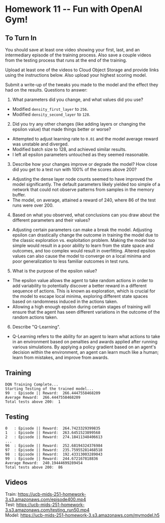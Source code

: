 # Homework 11 -- Fun with OpenAI Gym!

## To Turn In
You should save at least one video showing your first, last, and an intermediary episode of the training process. Also save a couple videos from the testing process that runs at the end of the training.

Upload at least one of the videos to Cloud Object Storage and provide links using the instructions below. Also upload your highest scoring model.

Submit a write-up of the tweaks you made to the model and the effect they had on the results.
Questions to answer:
1) What parameters did you change, and what values did you use?
- Modified `density_first_layer` to `256`.
- Modified `density_second_layer` to `128`.

2) Did you try any other changes (like adding layers or changing the epsilon value) that made things better or worse?
- Attempted to adjust learning rate to `0.01` and the model average reward was unstable and diverged.
- Modified batch size to 128, and achieved similar results.
- I left all epsilon parameters untouched as they seemed reasonable.

3) Describe how your changes improve or degrade the model? How close did you get to a test run with 100% of the scores above 200?
- Adjusting the dense layer node counts seemed to have improved the model significantly.  The default parameters likely yielded too
simple of a network that could not observe patterns from samples in the memory buffer.
- The model, on average, attained a reward of 240, where 86 of the test runs were over 200.

4) Based on what you observed, what conclusions can you draw about the different parameters and their values?
- Adjusting certain parameters can make a break the model.  Adjusting epsilon can drastically change the outcome in training the model due to the classic
exploration vs. exploitation problem.  Making the model too simple would result in a poor ability to learn from the state space and outcomes, and too complex would result in overfitting.  Altered epsilon values can also cause the model to converge on a local minima and poor generalization to less familiar outcomes in test runs.

5) What is the purpose of the epsilon value?
- The epsilon value allows the agent to take random actions in order to add variability to potentially discover a better reward in a different sequence of actions.
This is known as exploration, which is crucial for the model to escape local minima, exploring different state spaces based on randomness induced in the actions taken.
- Allowing a high enough epsilon during certain stages of training will ensure that the agent has seen different variations in the outcome of the random actions taken.

6) Describe "Q-Learning".
- Q-Learning refers to the ability for an agent to learn what actions to take in an environment based on penalties and awards applied after running various simulations. By applying a policy gradient based on an agent's decision within the environment, an agent can learn much like a human; learn from mistakes, and improve from awards.

## Training
```
DQN Training Complete...
Starting Testing of the trained model...
99 	: Episode || Reward:  266.4447558468209
Average Reward:  266.4447558468209
Total tests above 200:  1
```

## Testing
```
0 	: Episode || Reward:  264.7423329399835
1 	: Episode || Reward:  263.6451523899568
2 	: Episode || Reward:  274.18411348406613
...
96 	: Episode || Reward:  252.68194324376984
97 	: Episode || Reward:  235.75955281468518
98 	: Episode || Reward:  192.43313003289043
99 	: Episode || Reward:  244.672167818836
Average Reward:  240.19444699289454
Total tests above 200:  86
```

## Videos
Train: https://ucb-mids-251-homework-3.s3.amazonaws.com/episode400.mp4  
Test: https://ucb-mids-251-homework-3.s3.amazonaws.com/testing_run50.mp4  
Model: https://ucb-mids-251-homework-3.s3.amazonaws.com/mymodel.h5  
